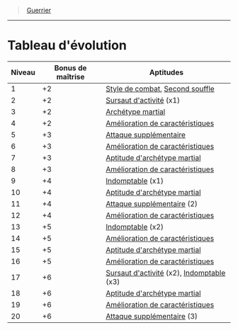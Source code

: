 ﻿---
!ClassEvolutionItem
Id: fighter_hd.md#tableau-dévolution
ParentLink: fighter_hd.md#guerrier
Name: Tableau d'évolution
ParentName: Guerrier
NameLevel: 1
Attributes:
  Name: Tableau d'évolution
  Markdown: >+
    # <!--Name-->Tableau d'évolution<!--/Name-->


    |Niveau|Bonus <!--br-->de <!--br-->maîtrise|Aptitudes|

    |---|---|---|

    |1|+2|[Style de combat](hd_fighter_style_de_combat.md), [Second souffle](hd_fighter_second_souffle.md)|

    |2|+2|[Sursaut d'activité](hd_fighter_sursaut_dactivite.md) (x1)|

    |3|+2|[Archétype martial](hd_fighter_archetype_martial.md)|

    |4|+2|[Amélioration de caractéristiques](hd_fighter_amelioration_de_caracteristiques.md)|

    |5|+3|[Attaque supplémentaire](hd_fighter_attaque_supplementaire.md)|

    |6|+3|[Amélioration de caractéristiques](hd_fighter_amelioration_de_caracteristiques.md)|

    |7|+3|[Aptitude d'archétype martial](hd_fighter_archetype_martial.md)|

    |8|+3|[Amélioration de caractéristiques](hd_fighter_amelioration_de_caracteristiques.md)|

    |9|+4|[Indomptable](hd_fighter_indomptable.md) (x1)|

    |10|+4|[Aptitude d'archétype martial](hd_fighter_archetype_martial.md)|

    |11|+4|[Attaque supplémentaire](hd_fighter_attaque_supplementaire.md) (2)|

    |12|+4|[Amélioration de caractéristiques](hd_fighter_amelioration_de_caracteristiques.md)|

    |13|+5|[Indomptable](hd_fighter_indomptable.md) (x2)|

    |14|+5|[Amélioration de caractéristiques](hd_fighter_amelioration_de_caracteristiques.md)|

    |15|+5|[Aptitude d'archétype martial](hd_fighter_archetype_martial.md)|

    |16|+5|[Amélioration de caractéristiques](hd_fighter_amelioration_de_caracteristiques.md)|

    |17|+6|[Sursaut d'activité](hd_fighter_sursaut_dactivite.md) (x2), [Indomptable](hd_fighter_indomptable.md) (x3)|

    |18|+6|[Aptitude d'archétype martial](hd_fighter_archetype_martial.md)|

    |19|+6|[Amélioration de caractéristiques](hd_fighter_amelioration_de_caracteristiques.md)|

    |20|+6|[Attaque supplémentaire](hd_fighter_attaque_supplementaire.md) (3)|

AttributesDictionary: >+
  Name: Tableau d'évolution

  Markdown: >+

    # <!--Name-->Tableau d'évolution<!--/Name-->





    |Niveau|Bonus <!--br-->de <!--br-->maîtrise|Aptitudes|



    |---|---|---|



    |1|+2|[Style de combat](hd_fighter_style_de_combat.md), [Second souffle](hd_fighter_second_souffle.md)|



    |2|+2|[Sursaut d'activité](hd_fighter_sursaut_dactivite.md) (x1)|



    |3|+2|[Archétype martial](hd_fighter_archetype_martial.md)|



    |4|+2|[Amélioration de caractéristiques](hd_fighter_amelioration_de_caracteristiques.md)|



    |5|+3|[Attaque supplémentaire](hd_fighter_attaque_supplementaire.md)|



    |6|+3|[Amélioration de caractéristiques](hd_fighter_amelioration_de_caracteristiques.md)|



    |7|+3|[Aptitude d'archétype martial](hd_fighter_archetype_martial.md)|



    |8|+3|[Amélioration de caractéristiques](hd_fighter_amelioration_de_caracteristiques.md)|



    |9|+4|[Indomptable](hd_fighter_indomptable.md) (x1)|



    |10|+4|[Aptitude d'archétype martial](hd_fighter_archetype_martial.md)|



    |11|+4|[Attaque supplémentaire](hd_fighter_attaque_supplementaire.md) (2)|



    |12|+4|[Amélioration de caractéristiques](hd_fighter_amelioration_de_caracteristiques.md)|



    |13|+5|[Indomptable](hd_fighter_indomptable.md) (x2)|



    |14|+5|[Amélioration de caractéristiques](hd_fighter_amelioration_de_caracteristiques.md)|



    |15|+5|[Aptitude d'archétype martial](hd_fighter_archetype_martial.md)|



    |16|+5|[Amélioration de caractéristiques](hd_fighter_amelioration_de_caracteristiques.md)|



    |17|+6|[Sursaut d'activité](hd_fighter_sursaut_dactivite.md) (x2), [Indomptable](hd_fighter_indomptable.md) (x3)|



    |18|+6|[Aptitude d'archétype martial](hd_fighter_archetype_martial.md)|



    |19|+6|[Amélioration de caractéristiques](hd_fighter_amelioration_de_caracteristiques.md)|



    |20|+6|[Attaque supplémentaire](hd_fighter_attaque_supplementaire.md) (3)|



---
> [Guerrier](hd_fighter.md)

---

# Tableau d'évolution

|Niveau|Bonus de maîtrise|Aptitudes|
|---|---|---|
|1|+2|[Style de combat](hd_fighter_style_de_combat.md), [Second souffle](hd_fighter_second_souffle.md)|
|2|+2|[Sursaut d'activité](hd_fighter_sursaut_dactivite.md) (x1)|
|3|+2|[Archétype martial](hd_fighter_archetype_martial.md)|
|4|+2|[Amélioration de caractéristiques](hd_fighter_amelioration_de_caracteristiques.md)|
|5|+3|[Attaque supplémentaire](hd_fighter_attaque_supplementaire.md)|
|6|+3|[Amélioration de caractéristiques](hd_fighter_amelioration_de_caracteristiques.md)|
|7|+3|[Aptitude d'archétype martial](hd_fighter_archetype_martial.md)|
|8|+3|[Amélioration de caractéristiques](hd_fighter_amelioration_de_caracteristiques.md)|
|9|+4|[Indomptable](hd_fighter_indomptable.md) (x1)|
|10|+4|[Aptitude d'archétype martial](hd_fighter_archetype_martial.md)|
|11|+4|[Attaque supplémentaire](hd_fighter_attaque_supplementaire.md) (2)|
|12|+4|[Amélioration de caractéristiques](hd_fighter_amelioration_de_caracteristiques.md)|
|13|+5|[Indomptable](hd_fighter_indomptable.md) (x2)|
|14|+5|[Amélioration de caractéristiques](hd_fighter_amelioration_de_caracteristiques.md)|
|15|+5|[Aptitude d'archétype martial](hd_fighter_archetype_martial.md)|
|16|+5|[Amélioration de caractéristiques](hd_fighter_amelioration_de_caracteristiques.md)|
|17|+6|[Sursaut d'activité](hd_fighter_sursaut_dactivite.md) (x2), [Indomptable](hd_fighter_indomptable.md) (x3)|
|18|+6|[Aptitude d'archétype martial](hd_fighter_archetype_martial.md)|
|19|+6|[Amélioration de caractéristiques](hd_fighter_amelioration_de_caracteristiques.md)|
|20|+6|[Attaque supplémentaire](hd_fighter_attaque_supplementaire.md) (3)|

